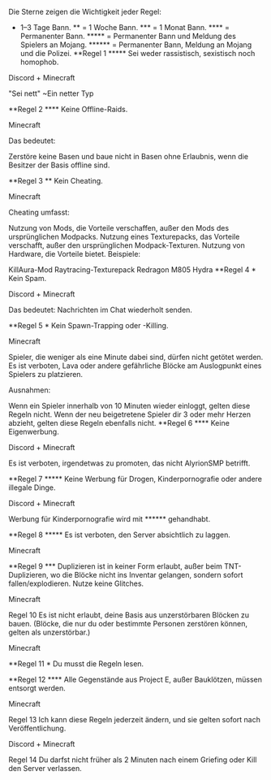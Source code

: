 Die Sterne zeigen die Wichtigkeit jeder Regel:

* 1–3 Tage Bann.
** = 1 Woche Bann.
*** = 1 Monat Bann.
**** = Permanenter Bann.
***** = Permanenter Bann und Meldung des Spielers an Mojang.
****** = Permanenter Bann, Meldung an Mojang und die Polizei.
**Regel 1 *****
Sei weder rassistisch, sexistisch noch homophob.

Discord + Minecraft

"Sei nett" ~Ein netter Typ

**Regel 2 ****
Keine Offline-Raids.

Minecraft

Das bedeutet:

Zerstöre keine Basen und baue nicht in Basen ohne Erlaubnis, wenn die Besitzer der Basis offline sind.

**Regel 3 **
Kein Cheating.

Minecraft

Cheating umfasst:

Nutzung von Mods, die Vorteile verschaffen, außer den Mods des ursprünglichen Modpacks.
Nutzung eines Texturepacks, das Vorteile verschafft, außer den ursprünglichen Modpack-Texturen.
Nutzung von Hardware, die Vorteile bietet.
Beispiele:

KillAura-Mod
Raytracing-Texturepack
Redragon M805 Hydra
**Regel 4 *
Kein Spam.

Discord + Minecraft

Das bedeutet: Nachrichten im Chat wiederholt senden.

**Regel 5 *
Kein Spawn-Trapping oder -Killing.

Minecraft

Spieler, die weniger als eine Minute dabei sind, dürfen nicht getötet werden. Es ist verboten, Lava oder andere gefährliche Blöcke am Auslogpunkt eines Spielers zu platzieren.

Ausnahmen:

Wenn ein Spieler innerhalb von 10 Minuten wieder einloggt, gelten diese Regeln nicht.
Wenn der neu beigetretene Spieler dir 3 oder mehr Herzen abzieht, gelten diese Regeln ebenfalls nicht.
**Regel 6 ****
Keine Eigenwerbung.

Discord + Minecraft

Es ist verboten, irgendetwas zu promoten, das nicht AlyrionSMP betrifft.

**Regel 7 *****
Keine Werbung für Drogen, Kinderpornografie oder andere illegale Dinge.

Discord + Minecraft

Werbung für Kinderpornografie wird mit ****** gehandhabt.

**Regel 8 *****
Es ist verboten, den Server absichtlich zu laggen.

Minecraft

**Regel 9 ***
Duplizieren ist in keiner Form erlaubt, außer beim TNT-Duplizieren, wo die Blöcke nicht ins Inventar gelangen, sondern sofort fallen/explodieren. Nutze keine Glitches.

Minecraft

Regel 10
Es ist nicht erlaubt, deine Basis aus unzerstörbaren Blöcken zu bauen. (Blöcke, die nur du oder bestimmte Personen zerstören können, gelten als unzerstörbar.)

Minecraft

**Regel 11 *
Du musst die Regeln lesen.

**Regel 12 ****
Alle Gegenstände aus Project E, außer Bauklötzen, müssen entsorgt werden.

Minecraft

Regel 13
Ich kann diese Regeln jederzeit ändern, und sie gelten sofort nach Veröffentlichung.

Discord + Minecraft

Regel 14
Du darfst nicht früher als 2 Minuten nach einem Griefing oder Kill den Server verlassen.
